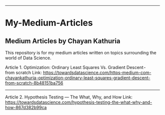 ----------------------------------------------------------------------------------
# My-Medium-Articles
Medium Articles by Chayan Kathuria
----------------------------------------------------------------------------------

This repository is for my medium articles written on topics surrounding the world of Data Science.

Article 1. Optimization: Ordinary Least Squares Vs. Gradient Descent - from scratch
Link: https://towardsdatascience.com/https-medium-com-chayankathuria-optimization-ordinary-least-squares-gradient-descent-from-scratch-8b48151ba756

-----------------------------------------------------------------------------------------
Article 2. Hypothesis Testing — The What, Why, and How
Link: https://towardsdatascience.com/hypothesis-testing-the-what-why-and-how-867d382b99ca
